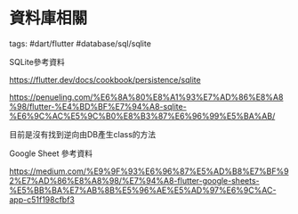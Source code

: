 # 資料庫相關

tags: #dart/flutter #database/sql/sqlite

SQLite參考資料

https://flutter.dev/docs/cookbook/persistence/sqlite

https://penueling.com/%E6%8A%80%E8%A1%93%E7%AD%86%E8%A8%98/flutter-%E4%BD%BF%E7%94%A8-sqlite-%E6%9C%AC%E5%9C%B0%E8%B3%87%E6%96%99%E5%BA%AB/

目前是沒有找到逆向由DB產生class的方法



Google Sheet 參考資料

https://medium.com/%E9%9F%93%E6%96%87%E5%AD%B8%E7%BF%92%E7%AD%86%E8%A8%98/%E7%94%A8-flutter-google-sheets-%E5%BB%BA%E7%AB%8B%E5%96%AE%E5%AD%97%E6%9C%AC-app-c51f198cfbf3

